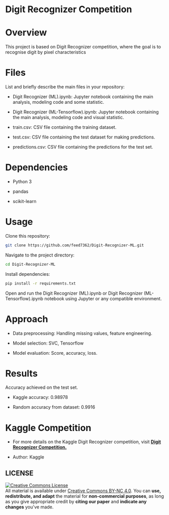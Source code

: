 # Digit Recognizer Competition

# Overview

This project is based on Digit Recognizer competition, where the goal is to recognise digit by pixel characteristics

# Files

List and briefly describe the main files in your repository:

- Digit Recognizer (ML).ipynb: Jupyter notebook containing the main analysis, modeling code and some statistic.

- Digit Recognizer (ML-Tensorflow).ipynb: Jupyter notebook containing the main analysis, modeling code and visual statistic.

- train.csv: CSV file containing the training dataset.

- test.csv: CSV file containing the test dataset for making predictions.

- predictions.csv: CSV file containing the predictions for the test set.

# Dependencies

- Python 3

- pandas

- scikit-learn

# Usage

Clone this repository:

```sh
git clone https://github.com/feed7362/Digit-Recognizer-ML.git
```
Navigate to the project directory:

```sh
cd Digit-Recognizer-ML
```
Install dependencies:
```sh
pip install -r requirements.txt
```
Open and run the Digit Recognizer (ML).ipynb or Digit Recognizer (ML-Tensorflow).ipynb notebook using Jupyter or any compatible environment.

# Approach

- Data preprocessing: Handling missing values, feature engineering.

- Model selection: SVC, Tensorflow

- Model evaluation: Score, accuracy, loss.

# Results

Accuracy achieved on the test set.

- Kaggle accuracy:  0.98978

- Random accuracy from dataset: 0.9916

# Kaggle Competition

- For more details on the Kaggle Digit Recognizer competition, visit [**Digit Recognizer Competition.**](https://www.kaggle.com/competitions/digit-recognizer)

- Author: Kaggle

## LICENSE
<a rel="license" href="http://creativecommons.org/licenses/by-nc/4.0/"><img alt="Creative Commons License" style="border-width:0" src="https://i.creativecommons.org/l/by-nc/4.0/88x31.png" /></a><br />All material is available under [Creative Commons BY-NC 4.0](https://creativecommons.org/licenses/by-nc/4.0/). You can **use, redistribute, and adapt** the material for **non-commercial purposes**, as long as you give appropriate credit by **citing our paper** and **indicate any changes** you've made.
